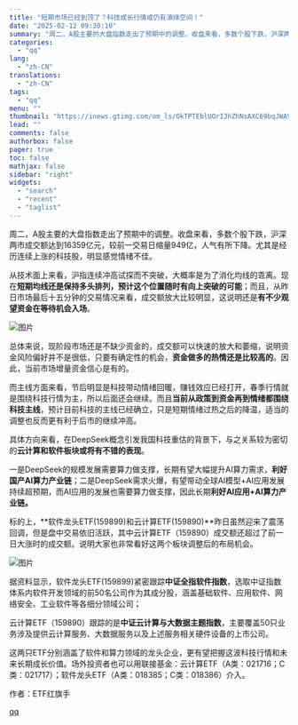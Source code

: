 ```yaml
---
title: "短期市场已经到顶了？科技成长行情或仍有演绎空间！"
date: "2025-02-12 09:30:10"
summary: "周二，A股主要的大盘指数走出了预期中的调整。收盘来看，多数个股下跌，沪深两市成交额达到16359亿元..."
categories:
  - "qq"
lang:
  - "zh-CN"
translations:
  - "zh-CN"
tags:
  - "qq"
menu: ""
thumbnail: "https://inews.gtimg.com/om_ls/OkTPTEblUOrI3hZhNsAXC69bqJWA92UU0qtyhtSVBchKoAA_640360/0"
lead: ""
comments: false
authorbox: false
pager: true
toc: false
mathjax: false
sidebar: "right"
widgets:
  - "search"
  - "recent"
  - "taglist"
---
```


周二，A股主要的大盘指数走出了预期中的调整。收盘来看，多数个股下跌，沪深两市成交额达到16359亿元，较前一交易日缩量949亿，人气有所下降。尤其是经历连续上涨的科技股，明显感觉情绪不佳。

从技术面上来看，沪指连续冲高试探而不突破，大概率是为了消化均线的乖离。现在**短期均线还是保持多头排列，预计这个位置随时有向上突破的可能**；而且，从昨日市场最后十五分钟的交易情况来看，成交额放大比较明显，这说明还是**有不少观望资金在等待机会入场**。

![图片](https://inews.gtimg.com/om_bt/O6ocSHELfbTu2kjHcr8UZcu8Ydrvjqz_Z7ErxrIc8Mu7YAA/641)

总体来说，现阶段市场还是不缺少资金的，成交额可以快速的放大和萎缩，说明资金风险偏好并不是很低，只要有确定性的机会，**资金做多的热情还是比较高的**。因此，当前市场增量资金信心是有的。

而主线方面来看，节后明显是科技带动情绪回暖，赚钱效应已经打开，春季行情就是围绕科技行情为主，所以后面还会继续。而且**当前从政策到资金再到情绪都围绕科技主线**，预计目前科技的主线已经确立，只是短期情绪过热之后的降温，适当的调整也反而更有利于后市的继续冲高。

具体方向来看，在DeepSeek概念引发我国科技重估的背景下，与之关系较为密切的**云计算和软件板块或将有不错的表现**。

一是DeepSeek的规模发展需要算力做支撑，长期有望大幅提升AI算力需求，**利好国产AI算力产业链**；二是DeepSeek需求火爆，有望带动全球AI模型+AI应用发展持续超预期，而AI应用的发展也需要算力做支撑，因此长期**利好AI应用+AI算力产业链。**

标的上，**软件龙头ETF(159899)和云计算ETF(159890)**昨日虽然迎来了震荡回调，但是盘中交易依旧活跃，其中云计算ETF（159890）成交额还超过了前一日大涨时的成交额。说明大家也非常看好这两个板块调整后的布局机会。

![图片](https://inews.gtimg.com/om_bt/O0qK2ZKcd0gAbQVF-Sv7kEh6wdQ-Sbv_G2A_PKubxQz6cAA/641)

据资料显示，软件龙头ETF(159899)紧密跟踪**中证全指软件指数**，选取中证指数体系内软件开发领域的前50名公司作为其成分股，涵盖基础软件、应用软件、网络安全、工业软件等各细分领域公司；

云计算ETF（159890）跟踪的是**中证云计算与大数据主题指数**，主要覆盖50只业务涉及提供云计算服务、大数据服务以及上述服务相关硬件设备的上市公司。

这两只ETF分别涵盖了软件和算力领域的龙头企业，更有望把握这波科技行情和未来长期成长价值。场外投资者也可以用联接基金：云计算ETF（A类：021716；C类：021717）；软件龙头ETF（A类：018385；C类：018386）介入。

作者：ETF红旗手

[qq](https://new.qq.com/rain/a/20250212A0257T00)
